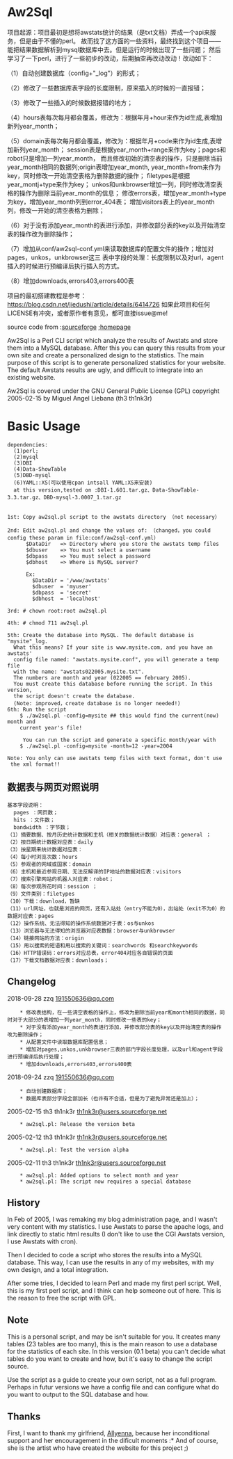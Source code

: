 Aw2Sql 
======  

项目起源：项目最初是想将awstats统计的结果（是txt文档）弄成一个api来服务，但是由于不懂的perl。
故而找了这方面的一些资料，最终找到这个项目——能把结果数据解析到mysql数据库中去。但是运行的时候出现了一些问题；
然后学习了一下perl，进行了一些初步的改动，后期抽空再改动改动！改动如下：

（1）自动创建数据库（config+"_log"）的形式；

（2）修改了一些数据库表字段的长度限制，原来插入的时候的一直报错；

（3）修改了一些插入的时候数据报错的地方；

（4）hours表每次每月都会覆盖，修改为：根据年月+hour来作为id生成,表增加新列year_month；

（5）domain表每次每月都会覆盖，修改为：根据年月+code来作为id生成,表增加新列year_month；
session表是根据year_month+range来作为key；pages和robot只是增加一列year_month，
而且修改初始的清空表的操作，只是删除当前year_month相同的数据列;origin表增加year_month,
year_month+from来作为key，同时修改一开始清空表格为删除数据的操作；
filetypes是根据year_montj+type来作为key；
unkos和unkbrowser增加一列，同时修改清空表格的操作为删除当前year_month的信息；
修改errors表，增加year_month+type为key，增加year_month列到error_404表；
增加visitors表上的year_month列，修改一开始的清空表格为删除；

（6）对于没有添加year_month的表进行添加，并修改部分表的key以及开始清空表的操作改为删除操作；

（7）增加从conf/aw2sql-conf.yml来读取数据库的配置文件的操作；增加对pages，unkos，unkbrowser这三
表中字段的处理：长度限制以及对url，agent插入的时候进行预编译后执行插入的方式。

（8）增加downloads,errors403,errors400表


项目的最初搭建教程是参考：https://blog.csdn.net/jiedushi/article/details/6414726
如果此项目和任何LICENSE有冲突，或者原作者有意见，都可直接issue@me!


source code from :[sourceforge](http://sourceforge.net/projects/aw2sql/) ;[homepage](http://aw2sql.sourceforge.net/)

Aw2Sql is a Perl CLI script which analyze the results of Awstats and store them
into a MySQL database. After this you can query this results from your own site
and create a personalized design to the statistics.
The main purpose of this script is to generate personalized statistics for your
website. The default Awstats results are ugly, and difficult to integrate into an
existing website.

Aw2Sql is covered under the GNU General Public License (GPL)
copyright 2005-02-15 by Miguel Angel Liebana (th3 th1nk3r) 

Basic Usage
==================
    dependencies:
      (1)perl;
      (2)mysql
      (3)DBI
      (4)Data-ShowTable
      (5)DBD-mysql
      (6)YAML::XS(可以使用cpan intsall YAML:XS来安装)
      at this version,tested on :DBI-1.601.tar.gz、Data-ShowTable-3.3.tar.gz、DBD-mysql-3.0007_1.tar.gz
     
     
    1st: Copy aw2sql.pl script to the awstats directory （not necessary）

    2nd: Edit aw2sql.pl and change the values of: （changed，you could config these param in file:conf/aw2sql-conf.yml）
          $DataDir   => Directory where you store the awstats temp files
          $dbuser    => You must select a username
          $dbpass    => You must select a password
          $dbhost    => Where is MySQL server?

          Ex:
            $DataDir = '/www/awstats'
            $dbuser  = 'myuser'
            $dbpass  = 'secret'
            $dbhost  = 'localhost'

    3rd: # chown root:root aw2sql.pl

    4th: # chmod 711 aw2sql.pl

    5th: Create the database into MySQL. The default database is "mysite"_log.
      What this means? If your site is www.mysite.com, and you have an awstats'
      config file named: "awstats.mysite.conf", you will generate a temp file
      with the name: "awstats022005.mysite.txt".
      The numbers are month and year (022005 == february 2005).
      You must create this database before running the script. In this version,
      the script doesn't create the database.
      (Note: improved，create database is no longer needed!)
    6th: Run the script
        $ ./aw2sql.pl -config=mysite ## this would find the current(now) month and 
        current year's file!

         You can run the script and generate a specific month/year with
        $ ./aw2sql.pl -config=mysite -month=12 -year=2004

    Note: You only can use awstats temp files with text format, don't use
     the xml format!!
     
数据表与网页对照说明
------------------------
```
基本字段说明：
  pages ：网页数；
  hits ：文件数；
  bandwidth ：字节数；
（1）摘要数据、按月历史统计数据和主机（相关的数据统计数据）对应表：general ；
（2）按日期统计数据对应表：daily
（3）按星期来统计数据对应表：
（4）每小时浏览次数：hours
（5）参观者的网域或国家：domain
（6）主机和最近参观日期、无法反解译的IP地址的数据对应表：visitors
（7）搜索引擎网站的机器人对应表：robot；
（8）每次参观所花时间：session ；
（9）文件类别：filetypes
（10）下载：download，暂缺
（11）url网址，也就是浏览的网页，还有入站处（entry不能为0），出站处（exit不为0）的数据对应表：pages
（12）操作系统、无法得知的操作系统数据对于表：os与unkos
（13）浏览器与无法得知的浏览器对应表数据：browser与unkbrowser
（14）链接网站的方法：origin
（15）用以搜索的短语和用以搜索的关键词：searchwords 和searchkeywords
（16）HTTP错误码：errors对应总表，error404对应各自错误的页面
（17）下载文档数据对应表：downloads；

```

     
Changelog
-----------
2018-09-28 zzq <191550636@qq.com>

        * 修改表结构，在一些清空表格的操作上，修改为删除当前year和month相同的数据，同时对于大部分的表增加一列year_month，同时修改一些表的key；
        * 对于没有添加year_month的表进行添加，并修改部分表的key以及开始清空表的操作改为删除操作；
        * 从配置文件中读取数据库配置信息；
        * 增加对pages,unkos,unkbrowser三表的部门字段长度处理，以及url和agent字段进行预编译后执行处理；
        * 增加downloads,errors403,errors400表
2018-09-24 zzq <191550636@qq.com>

        * 自动创建数据库；
        * 数据库表部分字段全部加长（也许有不合适，但是为了避免异常还是加上）；

2005-02-15 th3 th1nk3r <th1nk3r@users.sourceforge.net>

        * aw2sql.pl: Release the version beta

2005-02-12 th3 th1nk3r <th1nk3r@users.sourceforge.net>

        * aw2sql.pl: Test the version alpha

2005-02-11 th3 th1nk3r <th1nk3r@users.sourceforge.net>

        * aw2sql.pl: Added options to select month and year
        * aw2sql.pl: The script now requires a special database


History
-------

In Feb of 2005, I was remaking my blog administration page, and I wasn't very
content with my statistics. I use Awstats to parse the apache logs, and link
directly to static html results (I don't like to use the CGI Awstats version, I
use Awstats with cron).

Then I decided to code a script who stores the results into a MySQL database.
This way, I can use the results in any of my websites, with my own design, and
a total integration.

After some tries, I decided to learn Perl and made my first perl script.
Well, this is my first perl script, and I think can help someone out of here.
This is the reason to free the script with GPL.


Note
----

This is a personal script, and may be isn't suitable for you. It creates many
tables (23 tables are too many), this is the main reason to use a database
for the statistics of each site.
In this version (0.1 beta) you can't decide what tables do you want to create
and how, but it's easy to change the script source.

Use the script as a guide to create your own script, not as a full program.
Perhaps in futur versions we have a config file and can configure what do you
want to output to the SQL database and how.

Thanks
-------
First, I want to thank my girlfriend, [Allyenna](http://i-dream.allyenna.net),
because her inconditional support and her encouragement in the dificult
moments :*
And of course, she is the artist who have created the website for this project ;)
